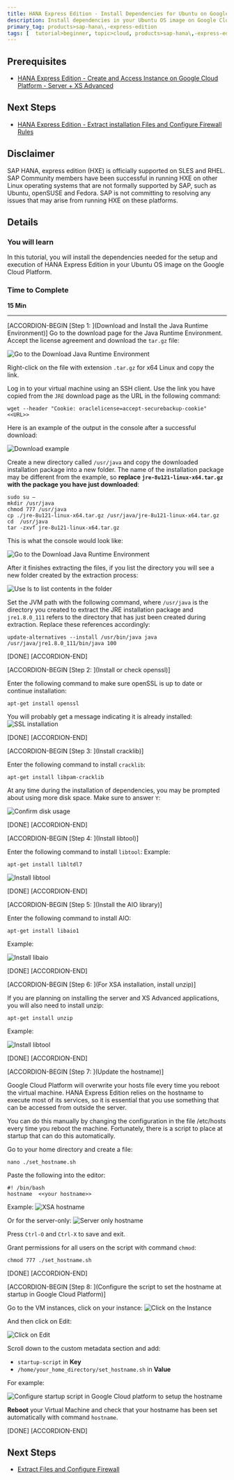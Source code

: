 ```yaml
---
title: HANA Express Edition - Install Dependencies for Ubuntu on Google Cloud Platform
description: Install dependencies in your Ubuntu OS image on Google Cloud Platform before installing HANA Express Edition
primary_tag: products>sap-hana\,-express-edition 
tags: [  tutorial>beginner, topic>cloud, products>sap-hana\,-express-edition  ]
---
```


## Prerequisites  
 - [HANA Express Edition - Create and Access Instance on Google Cloud Platform - Server + XS Advanced](http://www.sap.com/developer/tutorials/hxe-gcp-create-instance-access.html)

## Next Steps
 - [HANA Express Edition - Extract installation Files and Configure Firewall Rules](http://www.sap.com/developer/tutorials/hxe-gcp-extract-files-configure-firewall.html)

## Disclaimer
SAP HANA, express edition (HXE) is officially supported on SLES and RHEL. SAP Community members have been successful in running HXE on other Linux operating systems that are not formally supported by SAP, such as Ubuntu, openSUSE and Fedora. SAP is not committing to resolving any issues that may arise from running HXE on these platforms.

## Details
### You will learn  
In this tutorial, you will install the dependencies needed for the setup and execution of HANA Express Edition in your Ubuntu OS image on the Google Cloud Platform.

### Time to Complete
**15 Min**

---

[ACCORDION-BEGIN [Step 1: ](Download and Install the Java Runtime Environment)]
Go to the download page for the Java Runtime Environment. Accept the license agreement and download the `tar.gz` file:

![Go to the Download Java Runtime Environment](1.png)

Right-click on the file with extension `.tar.gz` for x64 Linux and copy the link.

Log in to your virtual machine using an SSH client. Use the link you have copied from the `JRE` download page as the URL in the following command:

```
wget --header "Cookie: oraclelicense=accept-securebackup-cookie" <<URL>>
```
Here is an example of the output in the console after a successful download:

![Download example](2.png)

Create a new directory called `/usr/java` and copy the downloaded installation package into a new folder. The name of the installation package may be different from the example, so **replace `jre-8u121-linux-x64.tar.gz` with the package you have just downloaded**:

```
sudo su –
mkdir /usr/java
chmod 777 /usr/java
cp ./jre-8u121-linux-x64.tar.gz /usr/java/jre-8u121-linux-x64.tar.gz
cd  /usr/java
tar -zxvf jre-8u121-linux-x64.tar.gz

```
This is what the console would look like:

![Go to the Download Java Runtime Environment](3.png)

After it finishes extracting the files, if you list the directory you will see a new folder created by the extraction process:

![Use ls to list contents in the folder](4.png)

Set the JVM path with the following command, where `/usr/java` is the directory you created to extract the JRE installation package and ` jre1.8.0_111` refers to the directory that has just been created during extraction. Replace these references accordingly:

```
update-alternatives --install /usr/bin/java java /usr/java/jre1.8.0_111/bin/java 100
```


[DONE]
[ACCORDION-END]

[ACCORDION-BEGIN [Step 2: ](Install or check openssl)]

Enter the following command to make sure openSSL is up to date or continue installation:
```
apt-get install openssl
```

You will probably get a message indicating it is already installed:
![SSL installation](6.png)

[DONE]
[ACCORDION-END]


[ACCORDION-BEGIN [Step 3: ](Install cracklib)]

Enter the following command to install `cracklib`:
```
apt-get install libpam-cracklib
```
At any time during the installation of dependencies, you may be prompted about using more disk space. Make sure to answer `Y`:

![Confirm disk usage](7.png)


[DONE]
[ACCORDION-END]

[ACCORDION-BEGIN [Step 4: ](Install libtool)]

Enter the following command to install `libtool`:
Example:

```
apt-get install libltdl7
```

![Install libtool](8.png)


[DONE]
[ACCORDION-END]

[ACCORDION-BEGIN [Step 5: ](Install the AIO library)]

Enter the following command to install AIO:

```
apt-get install libaio1
```
Example:

![Install libaio](9.png)


[DONE]
[ACCORDION-END]

[ACCORDION-BEGIN [Step 6: ](For XSA installation, install unzip)]

If you are planning on installing the server and XS Advanced applications, you will also need to install unzip:
```
apt-get install unzip
```
Example:

![Install libtool](10.png)


[DONE]
[ACCORDION-END]


[ACCORDION-BEGIN [Step 7: ](Update the hostname)]

Google Cloud Platform will overwrite your hosts file every time you reboot the virtual machine. HANA Express Edition relies on the hostname to execute most of its services, so it is essential that you use something that can be accessed from outside the server.

You can do this manually by changing the configuration in the file /etc/hosts every time you reboot the machine. Fortunately, there is a script to place at startup that can do this automatically.

Go to your home directory and create a file:

```
nano ./set_hostname.sh
```
Paste the following into the editor:
```
#! /bin/bash
hostname  <<your hostname>>
```

Example:
![XSA hostname](11.png)

Or for the server-only:
![Server only hostname](12.png)

Press `Ctrl-O` and `Ctrl-X` to save and exit.

Grant permissions for all users on the script with command `chmod`:

```
chmod 777 ./set_hostname.sh
```

[DONE]
[ACCORDION-END]

[ACCORDION-BEGIN [Step 8: ](Configure the script to set the hostname at startup in Google Cloud Platform)]

Go to the VM instances, click on your instance:
![Click on the Instance](13.png)

And then click on Edit:

![Click on Edit](14.png)

Scroll down to the custom metadata section and add:
- `startup-script` in **Key**
- `/home/your_home_directory/set_hostname.sh` in **Value**

For example:

![Configure startup script in Google Cloud platform to setup the hostname](15.png)

**Reboot** your Virtual Machine and check that your hostname has been set automatically with command `hostname`.

[DONE]
[ACCORDION-END]


## Next Steps
- [Extract Files and Configure Firewall](http://www.sap.com/developer/tutorials/hxe-gcp-extract-files-configure-firewall.html)
